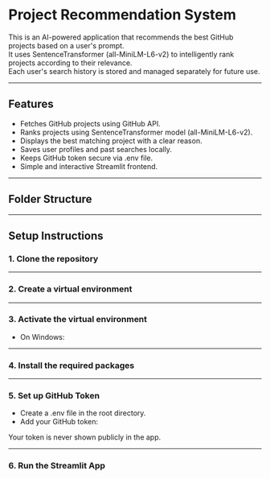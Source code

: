 # Project Recommendation System

This is an AI-powered application that recommends the best GitHub projects based on a user's prompt.  
It uses SentenceTransformer (all-MiniLM-L6-v2) to intelligently rank projects according to their relevance.  
Each user's search history is stored and managed separately for future use.

---

## Features

- Fetches GitHub projects using GitHub API.
- Ranks projects using SentenceTransformer model (all-MiniLM-L6-v2).
- Displays the best matching project with a clear reason.
- Saves user profiles and past searches locally.
- Keeps GitHub token secure via .env file.
- Simple and interactive Streamlit frontend.

---

## Folder Structure


---

## Setup Instructions

### 1. Clone the repository


---

### 2. Create a virtual environment


---

### 3. Activate the virtual environment

- On Windows:


---

### 4. Install the required packages


---

### 5. Set up GitHub Token

- Create a .env file in the root directory.
- Add your GitHub token:


Your token is never shown publicly in the app.

---

### 6. Run the Streamlit App
